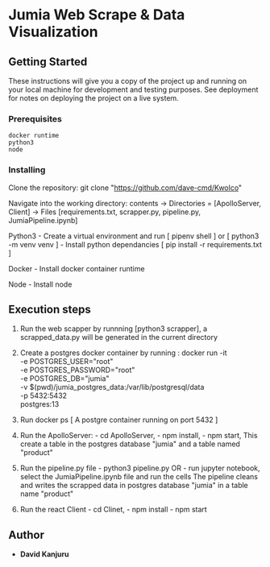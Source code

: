 # Jumia Web Scrape & Data Visualization

## Getting Started

These instructions will give you a copy of the project up and running on
your local machine for development and testing purposes. See deployment
for notes on deploying the project on a live system.

### Prerequisites

    docker runtime
    python3
    node

### Installing

Clone the repository:
git clone "https://github.com/dave-cmd/Kwolco"

Navigate into the working directory:
contents -> Directories = [ApolloServer, Client]
-> Files [requirements.txt, scrapper.py, pipeline.py, JumiaPipeline.ipynb]

Python3 - Create a virtual environment and run [ pipenv shell ] or [ python3 -m venv venv ] - Install python dependancies [ pip install -r requirements.txt ]

Docker - Install docker container runtime

Node - Install node

## Execution steps

1. Run the web scapper by runnning [python3 scrapper], a scrapped_data.py will be generated in the current directory

2. Create a postgres docker container by running :
   docker run -it \
    -e POSTGRES_USER="root" \
    -e POSTGRES_PASSWORD="root" \
    -e POSTGRES_DB="jumia" \
    -v $(pwd)/jumia_postgres_data:/var/lib/postgresql/data \
    -p 5432:5432 \
    postgres:13

3. Run docker ps [ A postgre container running on port 5432 ]

4. Run the ApolloServer: - cd ApolloServer, - npm install, - npm start,
   This create a table in the postgres database "jumia" and a table named "product"

5. Run the pipeline.py file - python3 pipeline.py
   OR - run jupyter notebook, select the JumiaPipeline.ipynb file and run the cells
   The pipeline cleans and writes the scrapped data in postgres database "jumia" in a table name "product"

6. Run the react Client - cd Clinet, - npm install - npm start

## Author

- **David Kanjuru**
